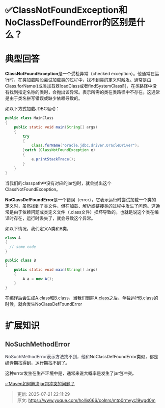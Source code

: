 # ✅ClassNotFoundException和NoClassDefFoundError的区别是什么？

# 典型回答


**ClassNotFoundException**是一个受检异常（checked exception）。他通常在运行时，在类加载阶段尝试加载类的过程中，找不到类的定义时触发。通常是由Class.forName()或类加载器loadClass或者findSystemClass时，在类路径中没有找到指定名称的类时，会抛出该异常。表示所需的类在类路径中不存在。这通常是由于类名拼写错误或缺少依赖导致的。



如以下方式加载JDBC驱动：



```java
public class MainClass
{
    public static void main(String[] args)
    {
        try
        {
            Class.forName("oracle.jdbc.driver.OracleDriver");
        }catch (ClassNotFoundException e)
        {
            e.printStackTrace();
        }
    }
}

```



当我们的classpath中没有对应的jar包时，就会抛出这个ClassNotFoundException。



**NoClassDefFoundError**是一个错误（error），它表示运行时尝试加载一个类的定义时，虽然找到了类文件，但在加载、解析或链接类的过程中发生了问题。这通常是由于依赖问题或类定义文件（.class文件）损坏导致的。也就是说这个类在编译时存在，运行时丢失了，就会导致这个异常。



如以下情况，我们定义A类和B类，

```java
class A
{
  // some code
}

public class B
{
    public static void main(String[] args)
    {
        A a = new A();
    }
}

```



在编译后会生成A.class和B.class，当我们删除A.class之后，单独运行B.class的时候，就会发生NoClassDefFoundError



# 扩展知识


## <font style="color:rgb(51, 51, 51);">NoSuchMethodError</font>
<font style="color:rgb(52, 53, 65);">NoSuchMethodError表示方法找不到，他和</font>NoClassDefFoundError类似，都是编译期找得到，运行期找不到了。



这种error发生在生产环境中是，通常来说大概率是发生了jar包冲突。



[✅Maven如何解决jar包冲突的问题？](https://www.yuque.com/hollis666/oolnrs/vkkiva)





> 更新: 2025-07-21 22:11:29  
> 原文: <https://www.yuque.com/hollis666/oolnrs/mtp0rmyyc19wgd0m>